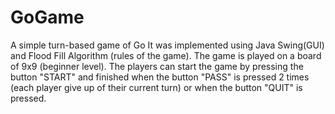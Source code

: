 # GoGame
A simple turn-based game of Go
It was implemented using Java Swing(GUI) and Flood Fill Algorithm (rules of the game). The game is played on a board of 9x9 (beginner level). The players can start the game by pressing the button "START" and finished when the button "PASS" is pressed 2 times (each player give up of their current turn) or when the button "QUIT" is pressed.
